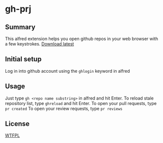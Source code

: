 gh-prj
=======================

## Summary

This alfred extension helps you open github repos in your web browser with a few keystrokes.
[Download latest](https://github.com/v-yarotsky/ghprj/releases/latest)

## Initial setup

Log in into github account using the `ghlogin` keyword in alfred

## Usage

Just type `gh <repo name substring>` in alfred and hit Enter.
To reload stale repository list, type `ghreload` and hit Enter.
To open your pull requests, type `pr created`
To open your review requests, type `pr reviews`

## License

[WTFPL](https://github.com/v-yarotsky/gh-prj/blob/master/LICENSE.txt?raw=true)

